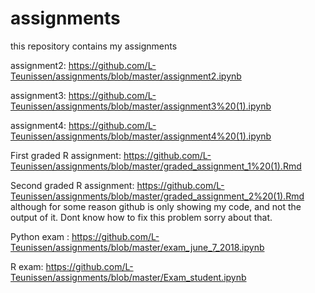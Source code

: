 # assignments
this repository contains my assignments

assignment2: https://github.com/L-Teunissen/assignments/blob/master/assignment2.ipynb

assignment3: https://github.com/L-Teunissen/assignments/blob/master/assignment3%20(1).ipynb

assignment4: https://github.com/L-Teunissen/assignments/blob/master/assignment4%20(1).ipynb

First graded R assignment: https://github.com/L-Teunissen/assignments/blob/master/graded_assignment_1%20(1).Rmd

Second graded R assignment: https://github.com/L-Teunissen/assignments/blob/master/graded_assignment_2%20(1).Rmd although for some reason github is only showing my code, and not the output of it. Dont know how to fix this problem sorry about that.

Python exam : https://github.com/L-Teunissen/assignments/blob/master/exam_june_7_2018.ipynb

R exam: https://github.com/L-Teunissen/assignments/blob/master/Exam_student.ipynb
